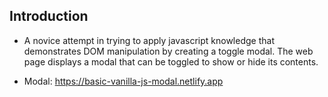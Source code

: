 ## Introduction

- A novice attempt in trying to apply javascript knowledge that demonstrates DOM manipulation by creating a toggle modal. The web page displays a modal that can be toggled to show or hide its contents.

- Modal: https://basic-vanilla-js-modal.netlify.app
